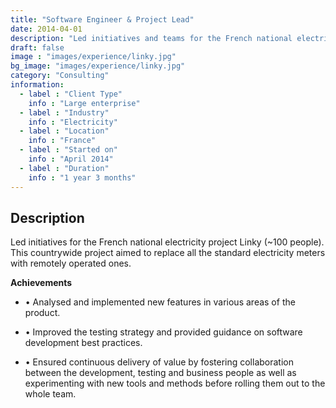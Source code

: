 ```yaml
---
title: "Software Engineer & Project Lead"
date: 2014-04-01
description: "Led initiatives and teams for the French national electricity project Linky"
draft: false
image : "images/experience/linky.jpg"
bg_image: "images/experience/linky.jpg"
category: "Consulting"
information:
  - label : "Client Type"
    info : "Large enterprise"
  - label : "Industry"
    info : "Electricity"  
  - label : "Location"
    info : "France"
  - label : "Started on"
    info : "April 2014"
  - label : "Duration"
    info : "1 year 3 months"
---
```


## Description

Led initiatives for the French national electricity project Linky (~100 people). This countrywide project aimed to replace all the standard electricity meters with remotely operated ones.

**Achievements**
- • Analysed and implemented new features in various areas of the product.

- • Improved the testing strategy and provided guidance on software development best practices.
- • Ensured continuous delivery of value by fostering collaboration between the development, testing and business people as well as experimenting with new tools and methods before rolling them out to the whole team.
